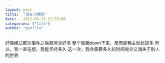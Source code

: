 ```yaml
---
layout: post
title:  "没有习惯把"
date:   2012-03-23 22:33:00
categories: ["life"]
author: "gunilla"
---
```


好像经过那次事件之后就冷淡好多
整个局面down下来，反而是我主动比较多
所以，我一直在想，我能坚持多久
这一次，我会需要多久的时间完全又消失于别人的世界

